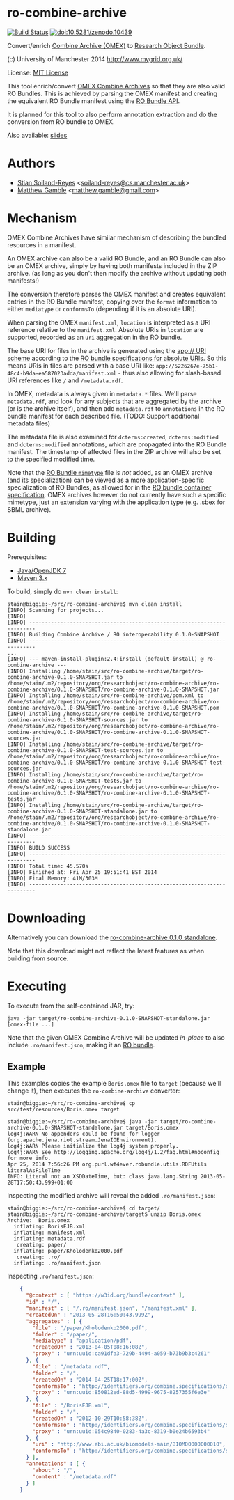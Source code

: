 ro-combine-archive
==================
 

[![Build Status](https://travis-ci.org/stain/ro-combine-archive.svg)](https://travis-ci.org/stain/ro-combine-archive)
[![doi:10.5281/zenodo.10439](https://zenodo.org/badge/doi/10.5281/zenodo.10439.png)](http://dx.doi.org/10.5281/zenodo.10439)

Convert/enrich [Combine Archive (OMEX)](http://co.mbine.org/documents/archive) to 
[Research Object Bundle](https://w3id.org/bundle).

(c) University of Manchester 2014
http://www.mygrid.org.uk/

License: [MIT License](LICENSE.md)


This tool enrich/convert
[OMEX Combine Archives](http://co.mbine.org/documents/archive)
so that they are also valid RO Bundles. This is achieved
by parsing the OMEX manifest and creating the equivalent
RO Bundle manifest using the [RO Bundle API](https://github.com/wf4ever/robundle).

It is planned for this tool to also perform annotation extraction
and do the conversion from RO bundle to OMEX.

Also available: [slides](http://www.slideshare.net/soilandreyes/2014-0613research-objects-in-the-wild)


# Authors
* [Stian Soiland-Reyes](http://orcid.org/0000-0001-9842-9718) &lt;soiland-reyes@cs.manchester.ac.uk&gt;
* [Matthew Gamble](http://orcid.org/0000-0003-4913-1485) &lt;matthew.gamble@gmail.com&gt;


# Mechanism

OMEX Combine Archives have similar mechanism of describing the bundled resources in a manifest.

An OMEX archive can also be a valid RO Bundle, and an RO Bundle can also be an
OMEX archive, simply by having both manifests included in the ZIP archive. 
(as long as you don't then modify the archive without updating both manifests!)

The conversion therefore parses the OMEX manifest and creates equivalent entries
in the RO Bundle manifest, copying over the `format` information to either 
`mediatype` or `conformsTo` (depending if it is an absolute URI).

When parsing the OMEX `manifest.xml`, `location` is interpreted as a URI
reference relative to the `manifest.xml`. Absolute URIs in `location` are
supported, recorded as an `uri` aggregation in the RO bundle.

The base URI for files in the archive
is generated using the [app:// URI scheme](http://www.w3.org/TR/app-uri/)
according to the [RO bundle specifications for absolute
URIs](http://wf4ever.github.io/ro/bundle/#absolute-uris). So
this means URIs in files are parsed with a base URI like:
`app://5226267e-75b1-48c4-b9da-ea587023adda/manifest.xml` - thus
also allowing for slash-based URI references like `/` and `/metadata.rdf`.

In OMEX, metadata is always given in `metadata.*` files. We'll parse
`metadata.rdf`, and look for any subjects that are aggregated
by the archive (or is the archive itself), and then add `metadata.rdf` to
`annotations` in the RO bundle manifest for each described file. 
(TODO: Support additional metadata files)

The metadata file is also examined for `dcterms:created`, `dcterms:modified`
and `dcterms:modified` annotations, which are propagated into the RO Bundle
manifest. The timestamp of affected files in the ZIP archive will also be set
to the specified modified time.

Note that the [RO Bundle `mimetype`](http://wf4ever.github.io/ro/bundle/#ucf)
file is *not* added, as an OMEX archive (and its
specialization) can be viewed as a more application-specific specialization of
RO Bundles, as allowed for in the [RO bundle container
specification](http://wf4ever.github.io/ro/bundle/#ro-bundle-container). OMEX archives
however do not currently have such a specific mimetype, just an extension varying
with the application type (e.g. .sbex for SBML archive).


# Building

Prerequisites:
 * [Java/OpenJDK 7](http://www.oracle.com/technetwork/java/javase/downloads/jdk7-downloads-1880260.html)
 * [Maven 3.x](http://maven.apache.org/download.cgi)

To build, simply do `mvn clean install`:

    stain@biggie:~/src/ro-combine-archive$ mvn clean install
    [INFO] Scanning for projects...
    [INFO]                                                                         
    [INFO] ------------------------------------------------------------------------
    [INFO] Building Combine Archive / RO interoperability 0.1.0-SNAPSHOT
    [INFO] ------------------------------------------------------------------------
    ...
    [INFO] --- maven-install-plugin:2.4:install (default-install) @ ro-combine-archive ---
    [INFO] Installing /home/stain/src/ro-combine-archive/target/ro-combine-archive-0.1.0-SNAPSHOT.jar to /home/stain/.m2/repository/org/researchobject/ro-combine-archive/ro-combine-archive/0.1.0-SNAPSHOT/ro-combine-archive-0.1.0-SNAPSHOT.jar
    [INFO] Installing /home/stain/src/ro-combine-archive/pom.xml to /home/stain/.m2/repository/org/researchobject/ro-combine-archive/ro-combine-archive/0.1.0-SNAPSHOT/ro-combine-archive-0.1.0-SNAPSHOT.pom
    [INFO] Installing /home/stain/src/ro-combine-archive/target/ro-combine-archive-0.1.0-SNAPSHOT-sources.jar to /home/stain/.m2/repository/org/researchobject/ro-combine-archive/ro-combine-archive/0.1.0-SNAPSHOT/ro-combine-archive-0.1.0-SNAPSHOT-sources.jar
    [INFO] Installing /home/stain/src/ro-combine-archive/target/ro-combine-archive-0.1.0-SNAPSHOT-test-sources.jar to /home/stain/.m2/repository/org/researchobject/ro-combine-archive/ro-combine-archive/0.1.0-SNAPSHOT/ro-combine-archive-0.1.0-SNAPSHOT-test-sources.jar
    [INFO] Installing /home/stain/src/ro-combine-archive/target/ro-combine-archive-0.1.0-SNAPSHOT-tests.jar to /home/stain/.m2/repository/org/researchobject/ro-combine-archive/ro-combine-archive/0.1.0-SNAPSHOT/ro-combine-archive-0.1.0-SNAPSHOT-tests.jar
    [INFO] Installing /home/stain/src/ro-combine-archive/target/ro-combine-archive-0.1.0-SNAPSHOT-standalone.jar to /home/stain/.m2/repository/org/researchobject/ro-combine-archive/ro-combine-archive/0.1.0-SNAPSHOT/ro-combine-archive-0.1.0-SNAPSHOT-standalone.jar
    [INFO] ------------------------------------------------------------------------
    [INFO] BUILD SUCCESS
    [INFO] ------------------------------------------------------------------------
    [INFO] Total time: 45.570s
    [INFO] Finished at: Fri Apr 25 19:51:41 BST 2014
    [INFO] Final Memory: 41M/303M
    [INFO] ------------------------------------------------------------------------

# Downloading

Alternatively you can download the [ro-combine-archive 0.1.0
standalone](http://build.mygrid.org.uk/maven/repository/org/researchobject/ro-combine-archive/ro-combine-archive/0.1.0/ro-combine-archive-0.1.0-standalone.jar).

Note that this download might not reflect the latest features as when building from source.


# Executing

To execute from the self-contained JAR, try:

    java -jar target/ro-combine-archive-0.1.0-SNAPSHOT-standalone.jar [omex-file ...]

Note that the given OMEX Combine Archive will be updated *in-place* to also
include `.ro/manifest.json`, making it an [RO bundle](https://w3id.org/bundle).


## Example

This examples copies the example `Boris.omex` file to `target` (because we'll change it), then
executes the `ro-combine-archive` converter:

    stain@biggie:~/src/ro-combine-archive$ cp src/test/resources/Boris.omex target
    
    stain@biggie:~/src/ro-combine-archive$ java -jar target/ro-combine-archive-0.1.0-SNAPSHOT-standalone.jar target/Boris.omex 
    log4j:WARN No appenders could be found for logger (org.apache.jena.riot.stream.JenaIOEnvironment).
    log4j:WARN Please initialize the log4j system properly.
    log4j:WARN See http://logging.apache.org/log4j/1.2/faq.html#noconfig for more info.
    Apr 25, 2014 7:56:26 PM org.purl.wf4ever.robundle.utils.RDFUtils literalAsFileTime
    INFO: Literal not an XSDDateTime, but: class java.lang.String 2013-05-28T17:50:43.999+01:00

Inspecting the modified archive will reveal the added `.ro/manifest.json`:

    stain@biggie:~/src/ro-combine-archive$ cd target/
    stain@biggie:~/src/ro-combine-archive/target$ unzip Boris.omex
    Archive:  Boris.omex
      inflating: BorisEJB.xml            
      inflating: manifest.xml            
      inflating: metadata.rdf            
       creating: paper/
      inflating: paper/Kholodenko2000.pdf  
       creating: .ro/
      inflating: .ro/manifest.json       

Inspecting `.ro/manifest.json`:
      
```json      
    {
      "@context" : [ "https://w3id.org/bundle/context" ],
      "id" : "/",
      "manifest" : [ "/.ro/manifest.json", "/manifest.xml" ],
      "createdOn" : "2013-05-28T16:50:43.999Z",
      "aggregates" : [ {
        "file" : "/paper/Kholodenko2000.pdf",
        "folder" : "/paper/",
        "mediatype" : "application/pdf",
        "createdOn" : "2013-04-05T08:16:08Z",
        "proxy" : "urn:uuid:ca91dfa3-729b-4494-a059-b73b9b3c4261"
      }, {
        "file" : "/metadata.rdf",
        "folder" : "/",
        "createdOn" : "2014-04-25T18:17:00Z",
        "conformsTo" : "http://identifiers.org/combine.specifications/omex-metadata",
        "proxy" : "urn:uuid:850812ed-88d5-4999-9675-8257355f6e3e"
      }, {
        "file" : "/BorisEJB.xml",
        "folder" : "/",
        "createdOn" : "2012-10-29T10:58:38Z",
        "conformsTo" : "http://identifiers.org/combine.specifications/sbml",
        "proxy" : "urn:uuid:054c9840-0283-4a3c-8319-b0e24b6593b4"
      }, {
        "uri" : "http://www.ebi.ac.uk/biomodels-main/BIOMD0000000010",
        "conformsTo" : "http://identifiers.org/combine.specifications/sbml"
      } ],
      "annotations" : [ {
        "about" : "/",
        "content" : "/metadata.rdf"
      } ]
    }
```
    
